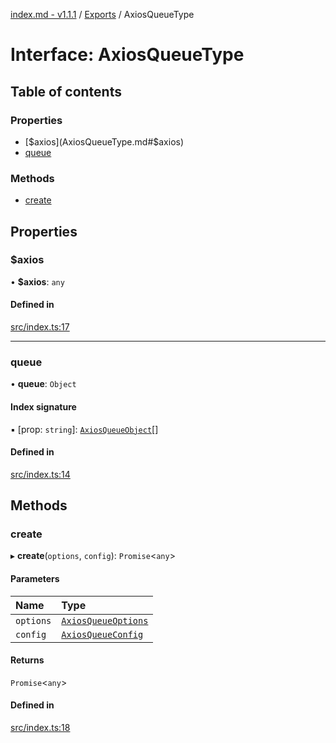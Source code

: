 [index.md - v1.1.1](../README.md) / [Exports](../modules.md) / AxiosQueueType

# Interface: AxiosQueueType

## Table of contents

### Properties

-   [$axios](AxiosQueueType.md#$axios)
-   [queue](AxiosQueueType.md#queue)

### Methods

-   [create](AxiosQueueType.md#create)

## Properties

### $axios

• **$axios**: `any`

#### Defined in

[src/index.ts:17](https://github.com/saqqdy/axios-q/blob/b7bb340/src/index.ts#L17)

---

### queue

• **queue**: `Object`

#### Index signature

▪ [prop: `string`]: [`AxiosQueueObject`](AxiosQueueObject.md)[]

#### Defined in

[src/index.ts:14](https://github.com/saqqdy/axios-q/blob/b7bb340/src/index.ts#L14)

## Methods

### create

▸ **create**(`options`, `config`): `Promise`<`any`\>

#### Parameters

| Name      | Type                                        |
| :-------- | :------------------------------------------ |
| `options` | [`AxiosQueueOptions`](AxiosQueueOptions.md) |
| `config`  | [`AxiosQueueConfig`](AxiosQueueConfig.md)   |

#### Returns

`Promise`<`any`\>

#### Defined in

[src/index.ts:18](https://github.com/saqqdy/axios-q/blob/b7bb340/src/index.ts#L18)

